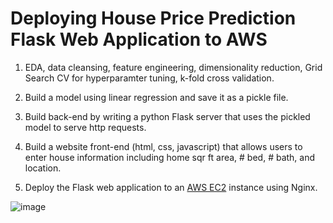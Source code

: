 # Deploying House Price Prediction Flask Web Application to AWS

1. EDA, data cleansing, feature engineering, dimensionality reduction, Grid Search CV for hyperparamter tuning, k-fold cross validation.

2. Build a model using linear regression and save it as a pickle file.

3. Build back-end by writing a python Flask server that uses the pickled model to serve http requests.

4. Build a website front-end (html, css, javascript) that allows users to enter house information including home sqr ft area, # bed, # bath, and location.

5. Deploy the Flask web application to an [AWS EC2](http://ec2-3-133-88-210.us-east-2.compute.amazonaws.com/) instance using Nginx.

![image](https://user-images.githubusercontent.com/15040724/149046047-a915d2ef-be7b-40b5-a66a-6017c5a7300e.png)
